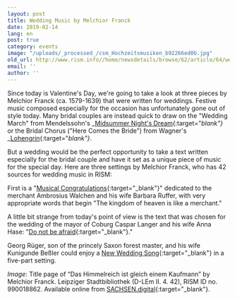 ```yaml
---
layout: post
title: Wedding Music by Melchior Franck
date: 2019-02-14
lang: en
post: true
category: events
image: "/uploads/_processed_/csm_Hochzeitsmusiken_b92266ed0b.jpg"
old_url: http://www.rism.info//home/newsdetails/browse/62/article/64/wedding-music-by-melchior-franck.html
email: ''
author: ''
---
```



Since today is Valentine's Day, we're going to take a look at three pieces by Melchior Franck (ca. 1579-1639) that were written for weddings. Festive music composed especially for the occasion has unfortunately gone out of style today. Many bridal couples are instead quick to draw on the "Wedding March" from Mendelssohn's _[Midsummer Night's Dream](https://opac.rism.info/search?id=464000394&View=rism&Language=en){:target="_blank"}_ or the Bridal Chorus ("Here Comes the Bride") from Wagner's _[Lohengrin](https://opac.rism.info/search?id=280001580&View=rism&Language=en){:target="_blank"}_.

But a wedding would be the perfect opportunity to take a text written especially for the bridal couple and have it set as a unique piece of music for the special day. Here are three settings by Melchior Franck, who has 42 sources for wedding music in RISM:

First is a "[Musical Congratulations](https://opac.rism.info/search?id=00000990018862&View=rism&Language=en){:target="_blank"}" dedicated to the merchant Ambrosius Walchen and his wife Barbara Ruffer, with very appropriate words that begin "The kingdom of heaven is like a merchant."

A little bit strange from today's point of view is the text that was chosen for the wedding of the mayor of Coburg Caspar Langer and his wife Anna Hase: "[Do not be afraid](https://opac.rism.info/search?id=00000990018910&View=rism&Language=en){:target="_blank"}."

Georg Rüger, son of the princely Saxon forest master, and his wife Kunigunde Beßler could enjoy a [New Wedding Song](https://opac.rism.info/search?id=00000990018873&View=rism&Language=en){:target="_blank"} in a five-part setting.


_Image_: Title page of “Das Himmelreich ist gleich einem Kaufmann” by Melchior Franck. Leipziger Stadtbibliothek (D-LEm II. 4. 42), RISM ID no. 990018862. Available online from [SACHSEN.digital](https://sachsen.digital/werkansicht/dlf/197709/3/0/#){:target="_blank"}.



<script type="text/javascript">var switchTo5x=true;</script><script type="text/javascript" src="http://w.sharethis.com/button/buttons.js"></script><script type="text/javascript">stLight.options({publisher: "9b601438-1ce1-49d8-bfd7-9cff5df54c17", doNotHash: false, doNotCopy: false, hashAddressBar: false});</script>


